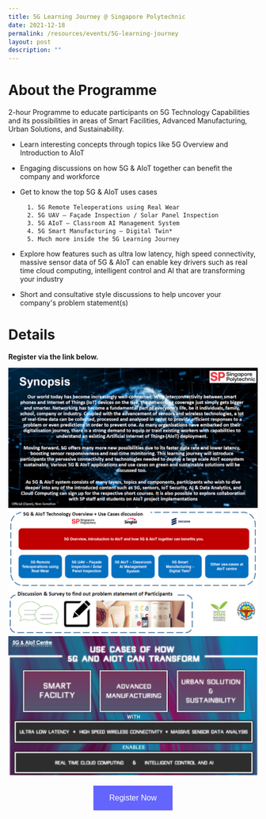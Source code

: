 ```yaml
---
title: 5G Learning Journey @ Singapore Polytechnic
date: 2021-12-18
permalink: /resources/events/5G-learning-journey
layout: post
description: ""
---
```


# About the Programme

2-hour Programme to educate participants on 5G Technology Capabilities and its possibilities in areas of Smart Facilities, Advanced Manufacturing, Urban Solutions, and Sustainability.

* Learn interesting concepts through topics like 5G Overview and Introduction to AIoT 
* Engaging discussions on how 5G &amp; AIoT together can benefit the company and workforce
* Get to know the top 5G &amp; AIoT uses cases

		1. 5G Remote Teleoperations using Real Wear
		2. 5G UAV – Façade Inspection / Solar Panel Inspection
		3. 5G AIoT – Classroom AI Management System
		4. 5G Smart Manufacturing – Digital Twin*
		5. Much more inside the 5G Learning Journey

* Explore how features such as ultra low latency, high speed connectivity, massive sensor data of 5G &amp; AIoT can enable key drivers such as real time cloud computing, intelligent control and AI that are transforming your industry 
* Short and consultative style discussions to help uncover your company's problem statement(s) 


# Details
**Register via the link below.**

![5G Learning Journey Synopsis](/images/events/Regular%20Programmes/5G%20Learning%20Journey%20Content_1.png)
![5G Learning Journey Content 1](/images/events/Regular%20Programmes/5G%20Learning%20Journey%20Content_2.png)
![5G Learning Journey Content 2](/images/events/Regular%20Programmes/5G%20Learning%20Journey%20Content_2B.png)
![5G Learning Journey Use Cases](/images/events/Regular%20Programmes/5G%20Learning%20Journey%20Content_3.png)
<style>
#register {
  background-color: #0000ff;
  border: none;
  color: white;
  padding: 16px 32px;
  text-align: center;
  font-size: 16px;
  margin: 4px 2px;
  opacity: 0.6;
  transition: 0.3s;
  display: inline-block;
  text-decoration: none;
  cursor: pointer;
}
</style>

<center><a target="_blank" href="https://form.gov.sg/#!/623d6ee7d4b65800125b32fa"><button class="btn" id="register">Register Now</button></a></center>